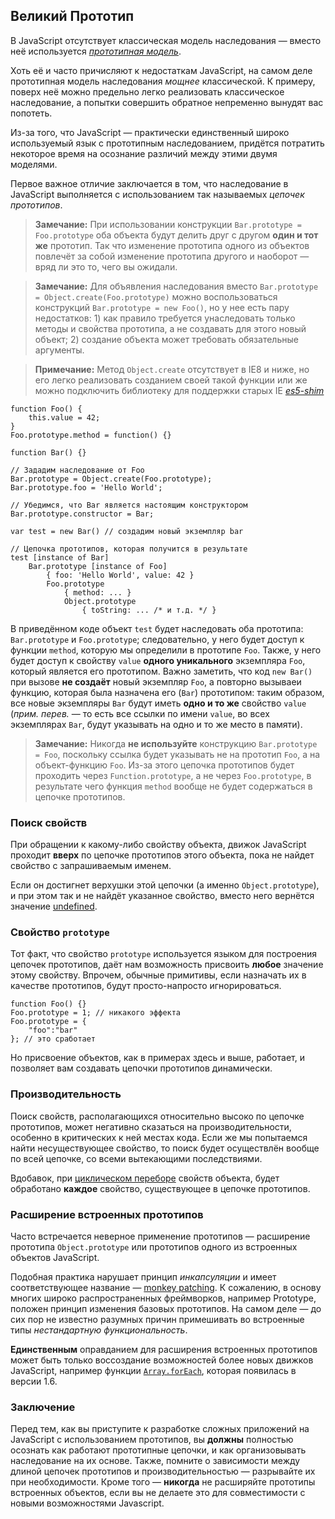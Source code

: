 ## Великий Прототип

В JavaScript отсутствует классическая модель наследования — вместо неё используется [*прототипная модель*][1].

Хоть её и часто причисляют к недостаткам JavaScript, на самом деле прототипная модель наследования *мощнее* классической. К примеру, поверх неё можно предельно легко реализовать классическое наследование, а попытки совершить обратное непременно вынудят вас попотеть.

Из-за того, что JavaScript — практически единственный широко используемый язык с прототипным наследованием, придётся потратить некоторое время на осознание различий между этими двумя моделями.

Первое важное отличие заключается в том, что наследование в JavaScript выполняется с использованием так называемых  *цепочек прототипов*.

> **Замечание:** При использовании конструкции `Bar.prototype = Foo.prototype` оба объекта будут делить друг с другом **один и тот же** прототип. Так что изменение прототипа одного из объектов повлечёт за собой изменение прототипа другого и наоборот — вряд ли это то, чего вы ожидали.

> **Замечание:** Для объявления наследования вместо `Bar.prototype = Object.create(Foo.prototype)` можно воспользоваться конструкций `Bar.prototype = new Foo()`, но у нее есть пару недостатков: 1) как правило требуется унаследовать только методы и свойства прототипа, а не создавать для этого новый объект; 2) создание объекта может требовать обязательные аргументы.

> **Примечание:** Метод `Object.create` отсутствует в IE8 и ниже, но его легко реализовать созданием своей такой функции или же можно подключить библиотеку для поддержки старых IE [*es5-shim*][5]

    function Foo() {
        this.value = 42;
    }
    Foo.prototype.method = function() {}

    function Bar() {}

    // Зададим наследование от Foo
    Bar.prototype = Object.create(Foo.prototype);
    Bar.prototype.foo = 'Hello World';

    // Убедимся, что Bar является настоящим конструктором
    Bar.prototype.constructor = Bar;

    var test = new Bar() // создадим новый экземпляр bar

    // Цепочка прототипов, которая получится в результате
    test [instance of Bar]
        Bar.prototype [instance of Foo]
            { foo: 'Hello World', value: 42 }
            Foo.prototype
                { method: ... }
                Object.prototype
                    { toString: ... /* и т.д. */ }

В приведённом коде объект `test` будет наследовать оба прототипа: `Bar.prototype` и `Foo.prototype`; следовательно, у него будет доступ к функции `method`, которую мы определили в прототипе `Foo`. Также, у него будет доступ к свойству `value` **одного уникального** экземпляра `Foo`, который является его прототипом. Важно заметить, что код `new Bar()` при вызове **не создаёт** новый экземпляр `Foo`, а повторно вызываеи функцию, которая была назначена его (`Bar`) прототипом: таким образом, все новые экземпляры `Bar` будут иметь **одно и то же** свойство `value` (_прим. перев._ — то есть все ссылки по имени `value`, во всех экземплярах `Bar`, будут указывать на одно и то же место в памяти).

> **Замечание:** Никогда **не используйте** конструкцию `Bar.prototype = Foo`, поскольку ссылка будет указывать не на прототип `Foo`, а на объект-функцию `Foo`. Из-за этого цепочка прототипов будет проходить через `Function.prototype`, а не через `Foo.prototype`, в результате чего функция `method` вообще не будет содержаться в цепочке прототипов.

### Поиск свойств

При обращении к какому-либо свойству объекта, движок JavaScript проходит **вверх** по цепочке прототипов этого объекта, пока не найдет свойство c запрашиваемым именем.

Если он достигнет верхушки этой цепочки (а именно `Object.prototype`), и при этом так и не найдёт указанное свойство, вместо него вернётся значение [undefined](#core.undefined).

### Свойство `prototype`

Тот факт, что свойство `prototype` используется языком для построения цепочек прототипов, даёт нам возможность присвоить **любое** значение этому свойству. Впрочем, обычные примитивы, если назначать их в качестве прототипов, будут просто-напросто игнорироваться.

    function Foo() {}
    Foo.prototype = 1; // никакого эффекта
    Foo.prototype = {
        "foo":"bar"
    }; // это сработает

Но присвоение объектов, как в примерах здесь и выше, работает, и позволяет вам создавать цепочки прототипов динамически.

### Производительность

Поиск свойств, располагающихся относительно высоко по цепочке прототипов, может негативно сказаться на производительности, особенно в критических к ней местах кода. Если же мы попытаемся найти несуществующее свойство, то поиск будет осуществлён вообще по всей цепочке, со всеми вытекающими последствиями.

Вдобавок, при [циклическом переборе](#object.forinloop) свойств объекта, будет обработано **каждое** свойство, существующее в цепочке прототипов.

### Расширение встроенных прототипов

Часто встречается неверное применение прототипов — расширение прототипа `Object.prototype` или прототипов одного из встроенных объектов JavaScript.

Подобная практика нарушает принцип *инкапсуляции* и имеет соответствующее название — [monkey patching][2]. К сожалению, в основу многих широко распространенных фреймворков, например Prototype, положен принцип изменения базовых прототипов. На самом деле — до сих пор не известно разумных причин примешивать во встроенные типы *нестандартную функциональность*.

**Единственным** оправданием для расширения встроенных прототипов может быть только воссоздание возможностей более новых движков JavaScript, например функции [`Array.forEach`][4], которая появилась в версии 1.6.

### Заключение

Перед тем, как вы приступите к разработке сложных приложений на JavaScript с использованием прототипов, вы **должны** полностью осознать как работают прототипные цепочки, и как организовывать наследование на их основе. Также, помните о зависимости между длиной цепочек прототипов и производительностью — разрывайте их при необходимости. Кроме того — **никогда** не расширяйте прототипы встроенных объектов, если вы не делаете это для совместимости с новыми возможностями Javascript.

[1]: http://ru.wikipedia.org/wiki/%D0%9F%D1%80%D0%BE%D1%82%D0%BE%D1%82%D0%B8%D0%BF%D0%BD%D0%BE%D0%B5_%D0%BF%D1%80%D0%BE%D0%B3%D1%80%D0%B0%D0%BC%D0%BC%D0%B8%D1%80%D0%BE%D0%B2%D0%B0%D0%BD%D0%B8%D0%B5
[2]: http://en.wikipedia.org/wiki/Monkey_patch
[3]: http://prototypejs.org/
[4]: https://developer.mozilla.org/en/JavaScript/Reference/Global_Objects/Array/forEach
[5]: https://github.com/es-shims/es5-shim

